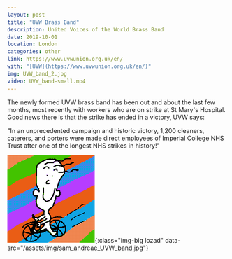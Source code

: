 ```yaml
---
layout: post
title: "UVW Brass Band"
description: United Voices of the World Brass Band
date: 2019-10-01
location: London
categories: other
link: https://www.uvwunion.org.uk/en/
with: "[UVW](https://www.uvwunion.org.uk/en/)"
img: UVW_band_2.jpg
video: UVW_band-small.mp4 
---
```


The newly formed UVW brass band has been out and about the last few months, most recently with workers who are on strike at St Mary's Hospital. Good news there is that the strike has ended in a victory, UVW says:

"In an unprecedented campaign and historic victory, 1,200 cleaners, caterers, and porters were made direct employees of Imperial College NHS Trust after one of the longest NHS strikes in history!"

![uvw band](/assets/img/happytom.png){:class="img-big lozad" data-src="/assets/img/sam_andreae_UVW_band.jpg"}
